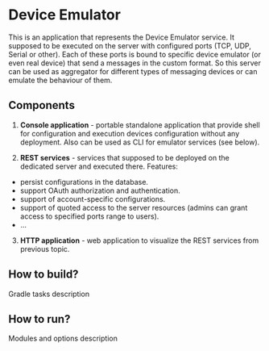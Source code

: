 # Device Emulator

This is an application that represents the Device Emulator service. It supposed to be executed on the server with configured ports (TCP, UDP, Serial or other). Each of these ports is bound to specific device emulator (or even real device) that send a messages in the custom format. So this server can be used as aggregator for different types of messaging devices or can emulate the behaviour of them.

## Components

1. **Console application** - portable standalone application that provide shell for configuration and execution devices configuration without any deployment. Also can be used as CLI for emulator services (see below).

2. **REST services** - services that supposed to be deployed on the dedicated server and executed there. Features:

  - persist configurations in the database.
  - support OAuth authorization and authentication.
  - support of account-specific configurations.
  - support of quoted access to the server resources (admins can grant access to specified ports range to users).
  - ...

3. **HTTP application** - web application to visualize the REST services from previous topic.

## How to build?

<TBD> Gradle tasks description

## How to run?

<TBD> Modules and options description
